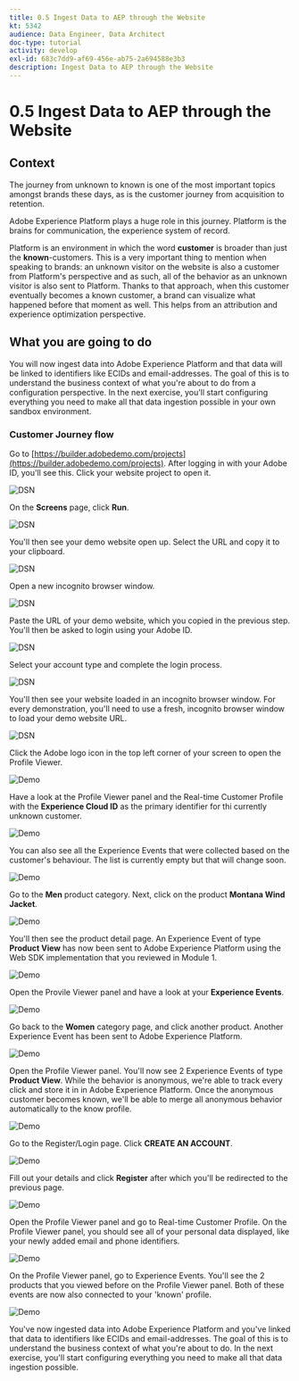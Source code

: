 ```yaml
---
title: 0.5 Ingest Data to AEP through the Website
kt: 5342
audience: Data Engineer, Data Architect
doc-type: tutorial
activity: develop
exl-id: 683c7dd9-af69-456e-ab75-2a694588e3b3
description: Ingest Data to AEP through the Website
---
```


# 0.5 Ingest Data to AEP through the Website

## Context

The journey from unknown to known is one of the most important topics amongst brands these days, as is the customer journey from acquisition to retention.

Adobe Experience Platform plays a huge role in this journey. Platform is the brains for communication, the experience system of record.

Platform is an environment in which the word **customer** is broader than just the **known**-customers. This is a very important thing to mention when speaking to brands: an unknown visitor on the website is also a customer from Platform's perspective and as such, all of the behavior as an unknown visitor is also sent to Platform. Thanks to that approach, when this customer eventually becomes a known customer, a brand can visualize what happened before that moment as well. This helps from an attribution and experience optimization perspective.

## What you are going to do

You will now ingest data into Adobe Experience Platform and that data will be linked to identifiers like ECIDs and email-addresses. The goal of this is to understand the business context of what you're about to do from a configuration perspective. In the next exercise, you'll start configuring everything you need to make all that data ingestion possible in your own sandbox environment.

### Customer Journey flow

Go to [https://builder.adobedemo.com/projects](https://builder.adobedemo.com/projects). After logging in with your Adobe ID, you'll see this. Click your website project to open it.

![DSN](../images/web8.png)

On the **Screens** page, click **Run**.

![DSN](../images/web2.png)

You'll then see your demo website open up. Select the URL and copy it to your clipboard.

![DSN](../images/web3.png)

Open a new incognito browser window.

![DSN](../images/web4.png)

Paste the URL of your demo website, which you copied in the previous step. You'll then be asked to login using your Adobe ID.

![DSN](../images/web5.png)

Select your account type and complete the login process.

![DSN](../images/web6.png)

You'll then see your website loaded in an incognito browser window. For every demonstration, you'll need to use a fresh, incognito browser window to load your demo website URL.

![DSN](../images/web7.png)

Click the Adobe logo icon in the top left corner of your screen to open the Profile Viewer.

![Demo](../images/pv1.png)

Have a look at the Profile Viewer panel and the Real-time Customer Profile with the **Experience Cloud ID** as the primary identifier for thi currently unknown customer.

![Demo](../images/pv2.png)

You can also see all the Experience Events that were collected based on the customer's behaviour. The list is currently empty but that will change soon.

![Demo](../images/pv3.png)

Go to the **Men** product category. Next, click on the product **Montana Wind Jacket**.

![Demo](../images/pv4.png)

You'll then see the product detail page. An Experience Event of type **Product View** has now been sent to Adobe Experience Platform using the Web SDK implementation that you reviewed in Module 1.

![Demo](../images/pv5.png)

Open the Provile Viewer panel and have a look at your **Experience Events**.

![Demo](../images/pv6.png)

Go back to the **Women** category page, and click another product. Another Experience Event has been sent to Adobe Experience Platform.

![Demo](../images/pv7.png)

Open the Profile Viewer panel. You'll now see 2 Experience Events of type **Product View**. While the behavior is anonymous, we're able to track every click and store it in in Adobe Experience Platform. Once the anonymous customer becomes known, we'll be able to merge all anonymous behavior automatically to the know profile.

![Demo](../images/pv8.png)

Go to the Register/Login page. Click **CREATE AN ACCOUNT**.

![Demo](../images/pv9.png)

Fill out your details and click **Register** after which you'll be redirected to the previous page.

![Demo](../images/pv10.png)

Open the Profile Viewer panel and go to Real-time Customer Profile. On the Profile Viewer panel, you should see all of your personal data displayed, like your newly added email and phone identifiers.

![Demo](../images/pv11.png)

On the Profile Viewer panel, go to Experience Events. You'll see the 2 products that you viewed before on the Profile Viewer panel. Both of these events are now also connected to your 'known' profile.

![Demo](../images/pv12.png)

You've now ingested data into Adobe Experience Platform and you've linked that data to identifiers like ECIDs and email-addresses. The goal of this is to understand the business context of what you're about to do. In the next exercise, you'll start configuring everything you need to make all that data ingestion possible.
